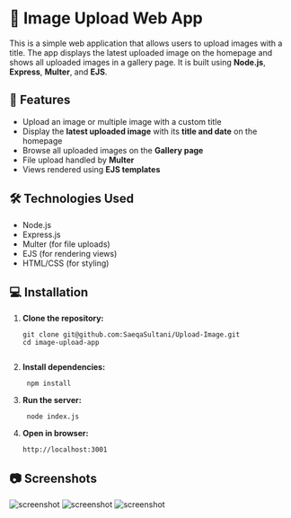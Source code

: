 # 📸 Image Upload Web App

This is a simple web application that allows users to upload images with a title. The app displays the latest uploaded image on the homepage and shows all uploaded images in a gallery page. It is built using **Node.js**, **Express**, **Multer**, and **EJS**.

## 🚀 Features

- Upload an image or multiple image with a custom title
- Display the **latest uploaded image** with its **title and date** on the homepage
- Browse all uploaded images on the **Gallery page**
- File upload handled by **Multer**
- Views rendered using **EJS templates**

## 🛠️ Technologies Used

- Node.js
- Express.js
- Multer (for file uploads)
- EJS (for rendering views)
- HTML/CSS (for styling)
  
## 💻 Installation

1. **Clone the repository:**
   ```
   git clone git@github.com:SaeqaSultani/Upload-Image.git
   cd image-upload-app
   

2. **Install dependencies:**
   ```
    npm install
3. **Run the server:**
    ```
     node index.js

4. **Open in browser:**
   ```
   http://localhost:3001
   
## 📷 Screenshots
   ![screenshot](./public/images/Capture1.PNG)
   ![screenshot](./public/images/Capture2.PNG)
   ![screenshot](./public/images/Capture3.PNG)
